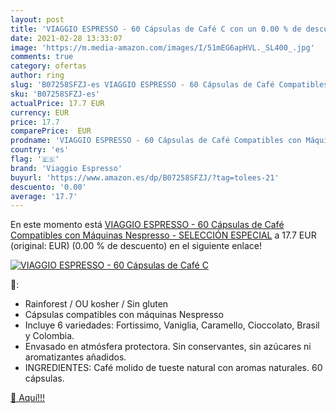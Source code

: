 ```yaml
---
layout: post
title: 'VIAGGIO ESPRESSO - 60 Cápsulas de Café C con un 0.00 % de descuento'
date: 2021-02-28 13:33:07
image: 'https://m.media-amazon.com/images/I/51mEG6apHVL._SL400_.jpg'
comments: true
category: ofertas
author: ring
slug: 'B07258SFZJ-es VIAGGIO ESPRESSO - 60 Cápsulas de Café Compatibles con...'
sku: 'B07258SFZJ-es'
actualPrice: 17.7 EUR
currency: EUR
price: 17.7
comparePrice:  EUR
prodname: 'VIAGGIO ESPRESSO - 60 Cápsulas de Café Compatibles con Máquinas Nespresso - SELECCIÓN ESPECIAL'
country: 'es'
flag: '🇪🇸'
brand: 'Viaggio Espresso'
buyurl: 'https://www.amazon.es/dp/B07258SFZJ/?tag=tolees-21'
descuento: '0.00'
average: '17.7'
---
```


En este momento está [VIAGGIO ESPRESSO - 60 Cápsulas de Café Compatibles con Máquinas Nespresso - SELECCIÓN ESPECIAL](https://www.amazon.es/dp/B07258SFZJ/?tag=tolees-21) a 17.7 EUR (original:  EUR) (0.00 %  de descuento) en el siguiente enlace!

[![VIAGGIO ESPRESSO - 60 Cápsulas de Café C](https://m.media-amazon.com/images/I/51mEG6apHVL._SL400_.jpg)](https://www.amazon.es/dp/B07258SFZJ/?tag=tolees-21)

🔎:

- Rainforest / OU kosher / Sin gluten
- Cápsulas compatibles con máquinas Nespresso
- Incluye 6 variedades: Fortissimo, Vaniglia, Caramello, Cioccolato, Brasil y Colombia.
- Envasado en atmósfera protectora. Sin conservantes, sin azúcares ni aromatizantes añadidos.
- INGREDIENTES: Café molido de tueste natural con aromas naturales. 60 cápsulas.

[🛒 Aquí!!!](https://www.amazon.es/dp/B07258SFZJ/?tag=tolees-21)
